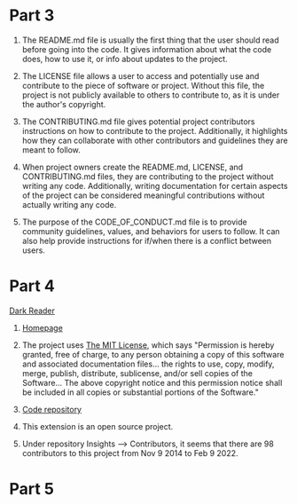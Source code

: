 # Part 3


1. The README.md file is usually the first thing that the user should read before going into the code. It gives information about what the code does, how to use it, or info about updates to the project.

2. The LICENSE file allows a user to access and potentially use and contribute to the piece of software or project. Without this file, the project is not publicly available to others to contribute to, as it is under the author's copyright. 

3. The CONTRIBUTING.md file gives potential project contributors instructions on how to contribute to the project. Additionally, it highlights how they can collaborate with other contributors and guidelines they are meant to follow. 

4. When project owners create the README.md, LICENSE, and CONTRIBUTING.md files, they are contributing to the project without writing any code. Additionally, writing documentation for certain aspects of the project can be considered meaningful contributions without actually writing any code. 

5. The purpose of the CODE_OF_CONDUCT.md file is to provide community guidelines, values, and behaviors for users to follow. It can also help provide instructions for if/when there is a conflict between users. 



# Part 4

[Dark Reader](https://addons.mozilla.org/en-US/firefox/addon/darkreader/?utm_source=addons.mozilla.org&utm_medium=referral&utm_content=search)

1. [Homepage](https://darkreader.org/)

2. The project uses [The MIT License](https://opensource.org/licenses/mit-license.php), which says "Permission is hereby granted, free of charge, to any person obtaining a copy of this software and associated documentation files... the rights to use, copy, modify, merge, publish, distribute, sublicense, and/or sell copies of the Software... The above copyright notice and this permission notice shall be included in all copies or substantial portions of the Software." 

3. [Code repository](https://github.com/darkreader/darkreader)

4. This extension is an open source project.

5. Under repository Insights --> Contributors, it seems that there are 98 contributors to this project from Nov 9 2014 to Feb 9 2022.


# Part 5
